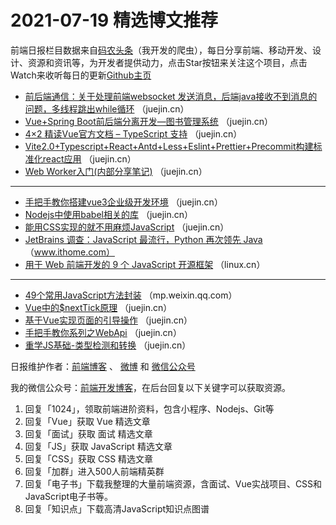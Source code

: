 # 2021-07-19 精选博文推荐

前端日报栏目数据来自[码农头条](http://hao.caibaojian.com.cn/)（我开发的爬虫），每日分享前端、移动开发、设计、资源和资讯等，为开发者提供动力，点击Star按钮来关注这个项目，点击Watch来收听每日的更新[Github主页](https://github.com/kujian/frontendDaily)
* [前后端通信：关于处理前端websocket 发送消息，后端java接收不到消息的问题，多线程跳出while循环](https://juejin.cn/post/6986189196981436453) （juejin.cn）
* [Vue+Spring Boot前后端分离开发&#8212;图书管理系统](https://juejin.cn/post/6985818009432506404) （juejin.cn）
* [4&#215;2 精读Vue官方文档 &#8211; TypeScript 支持](https://juejin.cn/post/6986186787425255454) （juejin.cn）
* [Vite2.0+Typescript+React+Antd+Less+Eslint+Prettier+Precommit构建标准化react应用](https://juejin.cn/post/6986169708722520072) （juejin.cn）
* [Web Worker入门(内部分享笔记)](https://juejin.cn/post/6986164967435141128) （juejin.cn）

***
* [手把手教你搭建vue3企业级开发环境](https://juejin.cn/post/6986155273140305934) （juejin.cn）
* [Nodejs中使用babel相关的库](https://juejin.cn/post/6986150088263335972) （juejin.cn）
* [能用CSS实现的就不用麻烦JavaScript](https://juejin.cn/post/6986084648778465288) （juejin.cn）
* [JetBrains 调查：JavaScript 最流行，Python 再次领先 Java](https://www.ithome.com/0/563/535.htm) （www.ithome.com）
* [用于 Web 前端开发的 9 个 JavaScript 开源框架](https://linux.cn/article-13594-1.html) （linux.cn）

***
* [49个常用JavaScript方法封装](https://mp.weixin.qq.com/s?__biz=MzIyMDkwODczNw==&mid=2247500224&idx=1&sn=f2e1727401dd2923b1ca0717ea9dfeb8) （mp.weixin.qq.com）
* [Vue中的$nextTick原理](https://juejin.cn/post/6986203871928385549) （juejin.cn）
* [基于Vue实现页面的引导操作](https://juejin.cn/post/6985820766147346439) （juejin.cn）
* [手把手教你系列之WebApi](https://juejin.cn/post/6986192534926000141) （juejin.cn）
* [重学JS基础-类型检测和转换](https://juejin.cn/post/6985819531746738212) （juejin.cn）

日报维护作者：[前端博客](http://caibaojian.com.cn/) 、 [微博](http://weibo.com/kujian) 和 [微信公众号](https://open.weixin.qq.com/qr/code?username=caibaojian_com)

我的微信公众号：[前端开发博客](https://open.weixin.qq.com/qr/code?username=caibaojian_com)，在后台回复以下关键字可以获取资源。

1. 回复「1024」，领取前端进阶资料，包含小程序、Nodejs、Git等
2. 回复「Vue」获取 Vue 精选文章
3. 回复「面试」获取 面试 精选文章
4. 回复「JS」获取 JavaScript 精选文章
5. 回复「CSS」获取 CSS 精选文章
6. 回复「加群」进入500人前端精英群
7. 回复「电子书」下载我整理的大量前端资源，含面试、Vue实战项目、CSS和JavaScript电子书等。
8. 回复「知识点」下载高清JavaScript知识点图谱